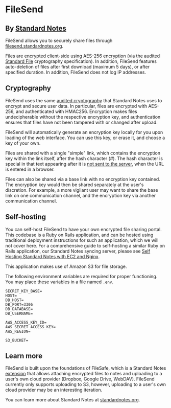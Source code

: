 # FileSend
## By [Standard Notes](https://standardnotes.org)

FileSend allows you to securely share files through [filesend.standardnotes.org](filesend.standardnotes.org).

Files are encrypted client-side using AES-256 encryption (via the audited [Standard File](https://standardfile.org) cryptography specification). In addition, FileSend features auto-deletion of files after first download (maximum 5 days), or after specified duration. In addition, FileSend does not log IP addresses.

## Cryptography

FileSend uses the same [audited cryptography](https://standardnotes.org/help/2/has-standard-notes-completed-a-third-party-security-audit) that Standard Notes uses to encrypt and secure user data. In particular, files are encrypted with AES-256, and authenticated with HMAC256. Encryption makes files undecipherable without the respective encryption key, and authentication ensures that files have not been tampered with or changed after upload.

FileSend will automatically generate an encryption key locally for you upon loading of the web interface. You can use this key, or erase it, and choose a key of your own.

Files are shared with a single "simple" link, which contains the encryption key within the link itself, after the hash character (#). The hash character is special in that text appearing after it is [not sent to the server](https://en.wikipedia.org/wiki/Fragment_identifier), when the URL is entered in a browser.

Files can also be shared via a base link with no encryption key contained. The encryption key would then be shared separately at the user's discretion. For example, a more vigilant user may want to share the base link on one communication channel, and the encryption key via another communication channel.

## Self-hosting

You can self-host FileSend to have your own encrypted file sharing portal. This codebase is a Ruby on Rails application, and can be hosted using traditional deployment instructions for such an application, which we will not cover here. For a comprehensive guide to self-hosting a similar Ruby on Rails application, our Standard Notes syncing server, please see [Self Hosting Standard Notes with EC2 and Nginx](https://docs.standardnotes.org/self-hosting/self-hosting-with-ec2-and-nginx).

This application makes use of Amazon S3 for file storage.

The following environment variables are required for proper functioning. You may place these variables in a file named `.env`.

```
SECRET_KEY_BASE=
HOST=
DB_HOST=
DB_PORT=3306
DB_DATABASE=
DB_USERNAME=

AWS_ACCESS_KEY_ID=
AWS_SECRET_ACCESS_KEY=
AWS_REGION=

S3_BUCKET=
```

## Learn more

FileSend is built upon the foundations of FileSafe, which is a Standard Notes [extension](https://standardnotes.org/extensions) that allows attaching encrypted files to notes and uploading to a user's own cloud provider (Dropbox, Google Drive, WebDAV). FileSend currently only supports uploading to S3, however, uploading to a user's own cloud provider may be an interesting iteration.

You can learn more about Standard Notes at [standardnotes.org](https://standardnotes.org).

